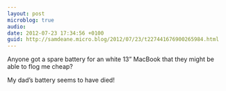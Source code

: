 ```yaml
---
layout: post
microblog: true
audio: 
date: 2012-07-23 17:34:56 +0100
guid: http://samdeane.micro.blog/2012/07/23/t227441676900265984.html
---
```

Anyone got a spare battery for an white 13” MacBook that they might be able to flog me cheap?

My dad’s battery seems to have died!
